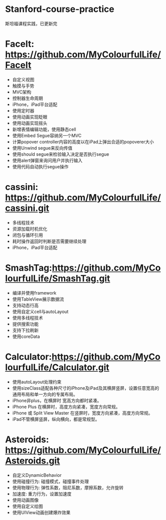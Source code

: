 # Stanford-course-practice
斯坦福课程实践，已更新完

# FaceIt: https://github.com/MyColourfulLife/FaceIt
- 自定义视图
- 触摸与手势
- MVC架构
- 控制器生命周期
- iPhone，iPad平台适配
- 使用定时器
- 使用动画实现眨眼
- 使用动画实现摇头
- 新增表情编辑功能，使用静态cell
- 使用Embed Segue容纳另一个MVC
- 计算popover controller内容的高度以在iPad上弹出合适的popoverer大小
- 使用Unwind segue来反向传值
- 使用should segue来检验输入决定是否执行segue
- 使用alert弹窗来询问用户并执行输入
- 使用代码自动执行segue操作

# cassini: https://github.com/MyColourfulLife/cassini.git
- 多线程技术
- 资源加载时机优化
- 闭包与循环引用
- 耗时操作返回时判断是否需要继续处理
- iPhone，iPad平台适配

# SmashTag:https://github.com/MyColourfulLife/SmashTag.git
- 编译并使用framework
- 使用TableView展示数据流
- 支持动态行高
- 使用自定义cell与autoLayout
- 使用多线程技术
- 提供搜索功能
- 支持下拉刷新
- 使用coreData

# Calculator:https://github.com/MyColourfulLife/Calculator.git
- 使用autoLayout处理约束
- 使用sizeClass适配各种尺寸的iPhone及iPad及其横屏竖屏，设置任意宽高的通用布局和单一方向的专属布局。
- iPhone非plus，在横屏时 宽高方向都时紧凑。
- iPhone Plus 在横屏时，高度方向紧凑，宽度方向常规。
- iPhone 或 Split View Master 在竖屏时，宽度方向紧凑，高度方向常规。
- iPad不管横屏竖屏，纵向横向，都是常规型。

# Asteroids: https://github.com/MyColourfulLife/Asteroids.git
- 自定义DynamicBehavior
- 使用碰撞行为:
    碰撞模式，碰撞事件处理
- 使用物理行为:
    弹性系数，阻尼系数，摩擦系数，允许旋转
- 加速度:
    重力行为，设置加速度
- 使用动画图像
- 使用自定义绘图
- 使用UIView动画创建爆炸效果
